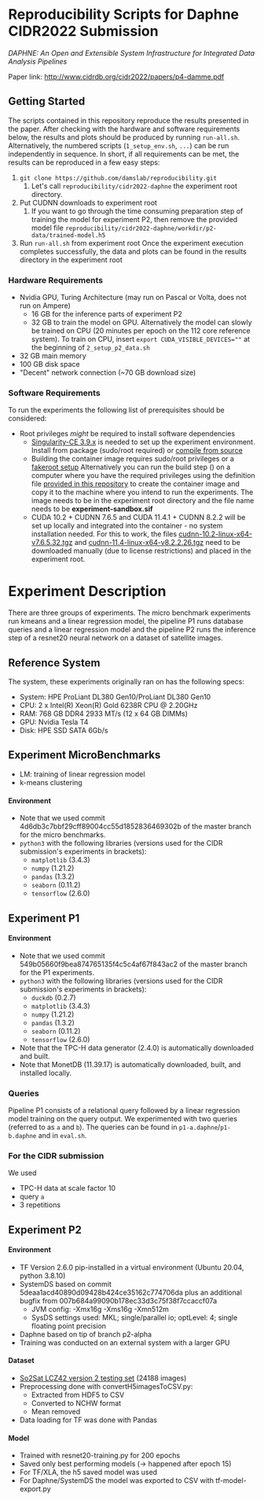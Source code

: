 # Reproducibility Scripts for Daphne CIDR2022 Submission
*DAPHNE: An Open and Extensible System Infrastructure for Integrated Data Analysis Pipelines*

Paper link: http://www.cidrdb.org/cidr2022/papers/p4-damme.pdf

## Getting Started

The scripts contained in this repository reproduce the results presented in the paper. After checking with the hardware 
and software requirements below, the results and plots should be produced by running `run-all.sh`. Alternatively,
the numbered scripts (`1_setup_env.sh`, `...`) can be run independently in sequence. In short, if all requirements can be met, 
the results can be reproduced in a few easy steps:
1. `git clone https://github.com/damslab/reproducibility.git`
   1. Let's call `reproducibility/cidr2022-daphne` the experiment root directory. 
2. Put CUDNN downloads to experiment root
   1. If you want to go through the time consuming preparation step of training the model for
      experiment P2, then remove the provided model file `reproducibility/cidr2022-daphne/workdir/p2-data/trained-model.h5`
3. Run `run-all.sh` from experiment root
Once the experiment execution completes successfully, the data and plots can be found in the results directory in the 
experiment root 

### Hardware Requirements
* Nvidia GPU, Turing Architecture (may run on Pascal or Volta, does not run on Ampere)
  * 16 GB for the inference parts of experiment P2
  * 32 GB to train the model on GPU. Alternatively the model can slowly be trained on CPU (20 minutes per epoch on the 112 
    core reference system). To train on CPU, insert `export CUDA_VISIBLE_DEVICES=""` at the beginning of 
    `2_setup_p2_data.sh`
* 32 GB main memory
* 100 GB disk space
* "Decent" network connection (~70 GB download size)
### Software Requirements

To run the experiments the following list of prerequisites should be considered:

* Root privileges *might* be required to install software dependencies
  * [Singularity-CE 3.9.x](https://github.com/sylabs/singularity) is needed to set up the experiment environment. 
    Install from package (sudo/root required) or [compile from source](https://sylabs.io/guides/3.9/user-guide/quick_start.html#quick-installation-steps)
  * Building the container image requires sudo/root privileges or a [fakeroot setup](https://sylabs.io/guides/3.9/user-guide/fakeroot.html) 
    Alternatively you can run the build step () on a computer where you have the required privileges using the definition file [provided in this repository](resources/singularity-container.def)
    to create the container image and copy it to the machine where you intend to run the experiments. The image needs to be in the 
    experiment root directory and the file name needs to be  **experiment-sandbox.sif**
  * CUDA 10.2 + CUDNN 7.6.5 and CUDA 11.4.1 + CUDNN 8.2.2 will be set up locally and integrated into the container - no system installation needed.
    For this to work, the files 
    [cudnn-10.2-linux-x64-v7.6.5.32.tgz](https://developer.nvidia.com/compute/machine-learning/cudnn/secure/7.6.5.32/Production/10.2_20191118/cudnn-10.2-linux-x64-v7.6.5.32.tgz) 
    and 
    [cudnn-11.4-linux-x64-v8.2.2.26.tgz](https://developer.nvidia.com/compute/machine-learning/cudnn/secure/8.2.2/11.4_07062021/cudnn-11.4-linux-x64-v8.2.2.26.tgz) 
    need to be downloaded manually (due to license restrictions) and placed in the experiment root.
  
# Experiment Description

There are three groups of experiments. The micro benchmark experiments run kmeans and a linear regression model, 
the pipeline P1 runs database queries and a linear regression model and the pipeline P2 runs the inference step of a 
resnet20 neural network on a dataset of satellite images.
## Reference System
The system, these experiments originally ran on has the following specs:
* System: HPE ProLiant DL380 Gen10/ProLiant DL380 Gen10
* CPU: 2 x Intel(R) Xeon(R) Gold 6238R CPU @ 2.20GHz
* RAM: 768 GB DDR4 2933 MT/s (12 x 64 GB DIMMs)  
* GPU: Nvidia Tesla T4
* Disk: HPE SSD SATA 6Gb/s

## Experiment MicroBenchmarks
- LM: training of linear regression model
- k-means clustering
#### Environment
- Note that we used commit 4d6db3c7bbf29cff89004cc55d1852836469302b of the master branch for the micro benchmarks.
- `python3` with the following libraries (versions used for the CIDR submission's experiments in brackets):
  - `matplotlib` (3.4.3)
  - `numpy` (1.21.2)
  - `pandas` (1.3.2)
  - `seaborn` (0.11.2)
  - `tensorflow` (2.6.0)

## Experiment P1
#### Environment
- Note that we used commit 549b05660f9bea874765135f4c5c4af67f843ac2 of the master branch for the P1 experiments.
- `python3` with the following libraries (versions used for the CIDR submission's experiments in brackets):
  - `duckdb` (0.2.7)
  - `matplotlib` (3.4.3)
  - `numpy` (1.21.2)
  - `pandas` (1.3.2)
  - `seaborn` (0.11.2)
  - `tensorflow` (2.6.0)
- Note that the TPC-H data generator (2.4.0) is automatically downloaded and built.
- Note that MonetDB (11.39.17) is automatically downloaded, built, and installed locally.

### Queries
Pipeline P1 consists of a relational query followed by a linear regression model training on the query output.
We experimented with two queries (referred to as `a` and `b`).
The queries can be found in `p1-a.daphne`/`p1-b.daphne` and in `eval.sh`.

### For the CIDR submission
We used
- TPC-H data at scale factor 10
- query `a`
- 3 repetitions

## Experiment P2
#### Environment
* TF Version 2.6.0 pip-installed in a virtual environment (Ubuntu 20.04, python 3.8.10)
* SystemDS based on commit 5deaa1acd40890d09428b424ce35162c774706da plus an additional bugfix from 007b684a99090b178ec33d3c75f38f7ccaccf07a
  - JVM config: -Xmx16g -Xms16g -Xmn512m
  - SysDS settings used: MKL; single/parallel io; optLevel: 4; single floating point precision
* Daphne based on tip of branch p2-alpha
* Training was conducted on an external system with a larger GPU

#### Dataset
* [So2Sat LCZ42 version 2 testing set](https://mediatum.ub.tum.de/1483140) (24188 images)
* Preprocessing done with convertH5imagesToCSV.py:
  * Extracted from HDF5 to CSV
  * Converted to NCHW format
  * Mean removed
* Data loading for TF was done with Pandas
#### Model
* Trained with resnet20-training.py for 200 epochs
* Saved only best performing models (-> happened after epoch 15)
* For TF/XLA, the h5 saved model was used
* For Daphne/SystemDS the model was exported to CSV with tf-model-export.py
